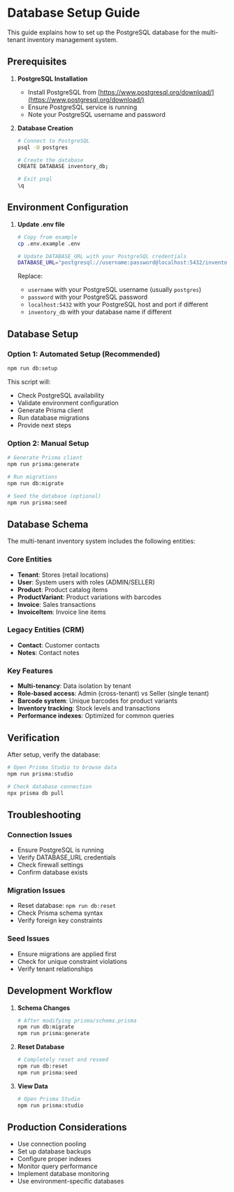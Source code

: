 # Database Setup Guide

This guide explains how to set up the PostgreSQL database for the multi-tenant inventory management system.

## Prerequisites

1. **PostgreSQL Installation**
   - Install PostgreSQL from [https://www.postgresql.org/download/](https://www.postgresql.org/download/)
   - Ensure PostgreSQL service is running
   - Note your PostgreSQL username and password

2. **Database Creation**
   ```bash
   # Connect to PostgreSQL
   psql -U postgres
   
   # Create the database
   CREATE DATABASE inventory_db;
   
   # Exit psql
   \q
   ```

## Environment Configuration

1. **Update .env file**
   ```bash
   # Copy from example
   cp .env.example .env
   
   # Update DATABASE_URL with your PostgreSQL credentials
   DATABASE_URL="postgresql://username:password@localhost:5432/inventory_db?schema=public"
   ```

   Replace:
   - `username` with your PostgreSQL username (usually `postgres`)
   - `password` with your PostgreSQL password
   - `localhost:5432` with your PostgreSQL host and port if different
   - `inventory_db` with your database name if different

## Database Setup

### Option 1: Automated Setup (Recommended)
```bash
npm run db:setup
```

This script will:
- Check PostgreSQL availability
- Validate environment configuration
- Generate Prisma client
- Run database migrations
- Provide next steps

### Option 2: Manual Setup
```bash
# Generate Prisma client
npm run prisma:generate

# Run migrations
npm run db:migrate

# Seed the database (optional)
npm run prisma:seed
```

## Database Schema

The multi-tenant inventory system includes the following entities:

### Core Entities
- **Tenant**: Stores (retail locations)
- **User**: System users with roles (ADMIN/SELLER)
- **Product**: Product catalog items
- **ProductVariant**: Product variations with barcodes
- **Invoice**: Sales transactions
- **InvoiceItem**: Invoice line items

### Legacy Entities (CRM)
- **Contact**: Customer contacts
- **Notes**: Contact notes

### Key Features
- **Multi-tenancy**: Data isolation by tenant
- **Role-based access**: Admin (cross-tenant) vs Seller (single tenant)
- **Barcode system**: Unique barcodes for product variants
- **Inventory tracking**: Stock levels and transactions
- **Performance indexes**: Optimized for common queries

## Verification

After setup, verify the database:

```bash
# Open Prisma Studio to browse data
npm run prisma:studio

# Check database connection
npx prisma db pull
```

## Troubleshooting

### Connection Issues
- Ensure PostgreSQL is running
- Verify DATABASE_URL credentials
- Check firewall settings
- Confirm database exists

### Migration Issues
- Reset database: `npm run db:reset`
- Check Prisma schema syntax
- Verify foreign key constraints

### Seed Issues
- Ensure migrations are applied first
- Check for unique constraint violations
- Verify tenant relationships

## Development Workflow

1. **Schema Changes**
   ```bash
   # After modifying prisma/schema.prisma
   npm run db:migrate
   npm run prisma:generate
   ```

2. **Reset Database**
   ```bash
   # Completely reset and reseed
   npm run db:reset
   npm run prisma:seed
   ```

3. **View Data**
   ```bash
   # Open Prisma Studio
   npm run prisma:studio
   ```

## Production Considerations

- Use connection pooling
- Set up database backups
- Configure proper indexes
- Monitor query performance
- Implement database monitoring
- Use environment-specific databases
